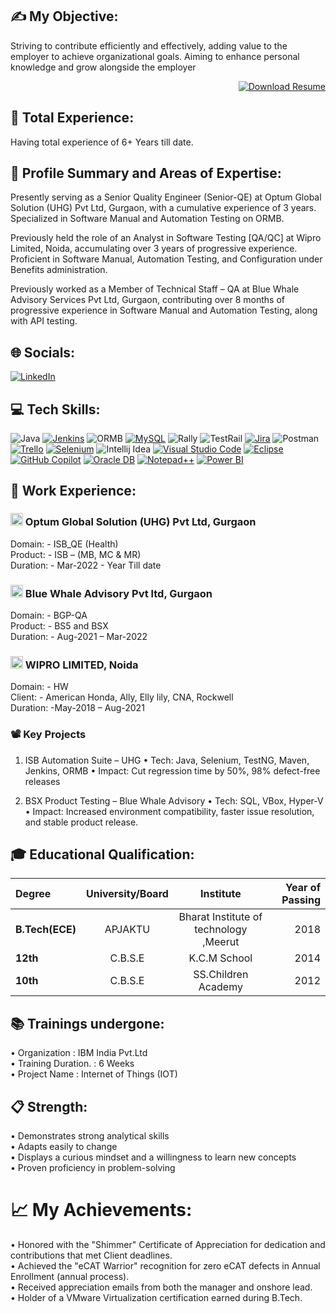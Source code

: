 ## ✍ My Objective:

Striving to contribute efficiently and effectively, adding value to the employer to achieve organizational goals. Aiming to enhance personal knowledge and grow alongside the employer

<div style="text-align: right;"> 
  <a href="Krishna_Kumar_Senior_QA_Engineer.pdf" download>
    <img src="https://img.shields.io/badge/Download_Resume-CV-blue" alt="Download Resume">
  </a>
</div>



## 👜 Total Experience:
Having total experience of 6+ Years till date.

## 📖 Profile Summary and Areas of Expertise:

Presently serving as a Senior Quality Engineer (Senior-QE) at Optum Global Solution (UHG) Pvt Ltd, Gurgaon, with a cumulative experience of 3 years. Specialized in Software Manual and Automation Testing on ORMB.</br>

Previously held the role of an Analyst in Software Testing [QA/QC] at Wipro Limited, Noida, accumulating over 3 years of progressive experience. Proficient in Software Manual, Automation Testing, and Configuration under Benefits administration.</br>

Previously worked as a Member of Technical Staff – QA at Blue Whale Advisory Services Pvt Ltd, Gurgaon, contributing over 8 months of progressive experience in Software Manual and Automation Testing, along with API testing.


## 🌐 Socials:
[![LinkedIn](https://custom-icon-badges.demolab.com/badge/LinkedIn-0A66C2?logo=linkedin-white&logoColor=fff)](https://www.linkedin.com/in/krishna-kumar-34145912b)

## 💻 Tech Skills:
![Java](https://img.shields.io/badge/java-%23ED8B00.svg?style=plastic&logo=openjdk&logoColor=white) [![Jenkins](https://img.shields.io/badge/Jenkins-D24939?logo=jenkins&logoColor=white)](#) ![ORMB](https://img.shields.io/badge/ORMB-%23F24E1E.svg?style=plastic&logo=ORMB&logoColor=white) [![MySQL](https://img.shields.io/badge/MySQL-4479A1?logo=mysql&logoColor=fff)](#) ![Rally](https://img.shields.io/badge/Rally-%23F24E1E.svg?style=plastic&logo=Rally&logoColor=white) ![TestRail](https://img.shields.io/badge/TestRail-%234ea94b.svg?style=plastic&logo=TestRail&logoColor=white) [![Jira](https://img.shields.io/badge/Jira-0052CC?logo=jira&logoColor=fff)](#) ![Postman](https://img.shields.io/badge/Postman-FF6C37?style=plastic&logo=postman&logoColor=white) [![Trello](https://img.shields.io/badge/Trello-0052CC?logo=trello&logoColor=fff)](#) [![Selenium](https://img.shields.io/badge/Selenium-43B02A?logo=selenium&logoColor=fff)](#) ![Intellij Idea](https://img.shields.io/badge/Intellij%20Idea-%23000000.svg?style=plastic&logo=intellij-idea&logoColor=white) [![Visual Studio Code](https://custom-icon-badges.demolab.com/badge/Visual%20Studio%20Code-0078d7.svg?logo=vsc&logoColor=white)](#) [![Eclipse](https://img.shields.io/badge/Eclipse-FE7A16.svg?logo=Eclipse&logoColor=white)](#) [![GitHub Copilot](https://img.shields.io/badge/GitHub%20Copilot-000?logo=githubcopilot&logoColor=fff)](#) [![Oracle DB](https://custom-icon-badges.demolab.com/badge/Oracle%20DB-F80000?logo=oracle&logoColor=white)](#) 	[![Notepad++](https://img.shields.io/badge/Notepad++-90E59A.svg?&logo=notepad%2b%2b&logoColor=black)](#) [![Power BI](https://custom-icon-badges.demolab.com/badge/Power%20BI-F1C912?logo=power-bi&logoColor=fff)](#)

## 💼 Work Experience:

### <img src = "Optum.ico" width = 20 height =20>  Optum Global Solution (UHG) Pvt Ltd, Gurgaon

Domain: - ISB_QE (Health) </br>
Product: - ISB – (MB, MC & MR) </br>
Duration: - Mar-2022 - Year Till date

### <img src = "Bluestacks.ico" width = 20 height =20> Blue Whale Advisory Pvt ltd, Gurgaon

Domain: - BGP-QA </br>
Product: - BS5 and BSX </br>
Duration: - Aug-2021 – Mar-2022

### <img src = "Wipro.ico" width = 20 height =20> WIPRO LIMITED, Noida

Domain: - HW </br>
Client: - American Honda, Ally, Elly lily, CNA, Rockwell </br>
Duration: -May-2018 – Aug-2021

### 📽 Key Projects

1. ISB Automation Suite – UHG
  •	Tech: Java, Selenium, TestNG, Maven, Jenkins, ORMB
  •	Impact: Cut regression time by 50%, 98% defect-free releases

2. BSX Product Testing – Blue Whale Advisory
  •	Tech: SQL, VBox, Hyper-V
  •	Impact: Increased environment compatibility, faster issue resolution, and stable product release.


## 🎓 Educational Qualification:
|     Degree      |  University/Board |                Institute               | Year of Passing |
|:----------------|:-----------------:|:--------------------------------------:|---------------: |
| **B.Tech(ECE)** |      APJAKTU      | Bharat Institute of technology ,Meerut |2018             |
| **12th**        |      C.B.S.E      | K.C.M School                           |2014             |
| **10th**        |      C.B.S.E      | SS.Children Academy                    |2012             |

## 📚 Trainings undergone:
•	Organization         : IBM India Pvt.Ltd </br>
•	Training Duration.   : 6 Weeks </br>
•	Project Name         : Internet of Things (IOT)

## 📋 Strength:
•	Demonstrates strong analytical skills </br>
•	Adapts easily to change </br>
•	Displays a curious mindset and a willingness to learn new concepts </br>
•	Proven proficiency in problem-solving

# 📈 My Achievements:
•	Honored with the "Shimmer" Certificate of Appreciation for dedication and contributions that met Client deadlines. </br>
•	Achieved the "eCAT Warrior" recognition for zero eCAT defects in Annual Enrollment (annual process). </br>
•	Received appreciation emails from both the manager and onshore lead. </br>
•	Holder of a VMware Virtualization certification earned during B.Tech.
